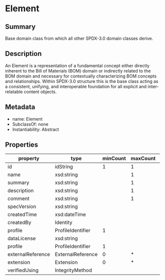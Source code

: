 # Element

## Summary

Base domain class from which all other SPDX-3.0 domain classes derive.

## Description

An Element is a representation of a fundamental concept either directly inherent
to the Bill of Materials (BOM) domain or indirectly related to the BOM domain
and necessary for contextually characterizing BOM concepts and relationships.
Within SPDX-3.0 structure this is the base class acting as a consistent,
unifying, and interoperable foundation for all explicit
and inter-relatable content objects.

## Metadata

- name: Element
- SubclassOf: none
- Instantiability: Abstract

## Properties

| property    | type         | minCount | maxCount | format |
| ----------- | ------------ | -------- | -------- | ------ |
| id          | idString     | 1        | 1        |        |
| name        | xsd:string   |          | 1        |        |
| summary     | xsd:string   |          | 1        |        |
| description | xsd:string   |          | 1        |        |
| comment     | xsd:string   |          | 1        |        |
| specVersion | xsd:string   |          |          |        |
| createdTime | xsd:dateTime |          |          |        |
| createdBy   | Identity     |          |          |        |
| profile     | ProfileIdentifier | 1   |          |        |
| dataLicense | xsd:string   |          |          |        |
| profile     | ProfileIdentifier | 1   |          |        |
| externalReference | ExternalReference | 0 | *    |        |
| extension   | Extension    | 0        | *        |        |
| verifiedUsing | IntegrityMethod |     |          |        |
